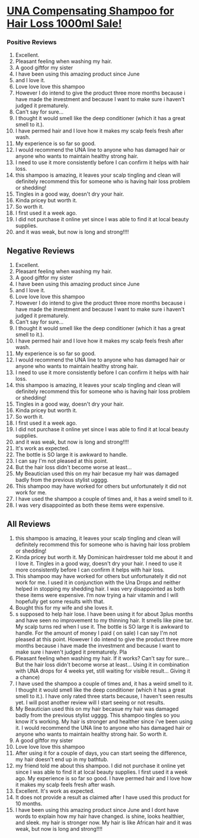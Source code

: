 # [UNA Compensating Shampoo for Hair Loss 1000ml Sale!](https://products.checkmycream.com/products/UNA-Compensating-Shampoo-for-Hair-Loss-1000ml-Sale!.html)

### Positive Reviews

<ol>
      <li>Excellent.</li>
      <li>Pleasant feeling when washing my hair.</li>
      <li>A good giftfor my sister</li>
      <li>I have been using this amazing product since June</li>
      <li>and I love it.</li>
      <li>Love love love this shampoo</li>
      <li>However I do intend to give the product three more months because i have made the investment and because I want to make sure i haven&#x27;t judged it prematurely.  </li>
      <li>Can&#x27;t say for sure...</li>
      <li>I thought it would smell like the deep conditioner (which it has a great smell to it.).  </li>
      <li>I have permed hair and I love how it makes my scalp feels fresh after wash.</li>
      <li>My experience is so far so good.</li>
      <li>I would recommend the UNA line to anyone who has damaged hair or anyone who wants to maintain healthy strong hair.</li>
      <li>I need to use it more consistently before I can confirm it helps with hair loss.</li>
      <li>this shampoo is amazing, it leaves your scalp tingling and clean will definitely recommend this for someone who is having hair loss problem or shedding!</li>
      <li>Tingles in a good way, doesn&#x27;t dry your hair.</li>
      <li>Kinda pricey but worth it.</li>
      <li>So worth it.</li>
      <li>I first used it a week ago.</li>
      <li>I did not purchase it online yet since I was able to find it at local beauty supplies.</li>
      <li>and it was weak, but now is long and strong!!!!</li>
</ol>


<h2>Negative Reviews</h2>
<ol>
<li> Excellent.</li>
<li> Pleasant feeling when washing my hair.</li>
<li> A good giftfor my sister</li>
<li> I have been using this amazing product since June</li>
<li> and I love it.</li>
<li> Love love love this shampoo</li>
<li> However I do intend to give the product three more months because i have made the investment and because I want to make sure i haven&#x27;t judged it prematurely.  </li>
<li> Can&#x27;t say for sure...</li>
<li> I thought it would smell like the deep conditioner (which it has a great smell to it.).  </li>
<li> I have permed hair and I love how it makes my scalp feels fresh after wash.</li>
<li> My experience is so far so good.</li>
<li> I would recommend the UNA line to anyone who has damaged hair or anyone who wants to maintain healthy strong hair.</li>
<li> I need to use it more consistently before I can confirm it helps with hair loss.</li>
<li> this shampoo is amazing, it leaves your scalp tingling and clean will definitely recommend this for someone who is having hair loss problem or shedding!</li>
<li> Tingles in a good way, doesn&#x27;t dry your hair.</li>
<li> Kinda pricey but worth it.</li>
<li> So worth it.</li>
<li> I first used it a week ago.</li>
<li> I did not purchase it online yet since I was able to find it at local beauty supplies.</li>
<li> and it was weak, but now is long and strong!!!!</li>
<li> It&#x27;s work as expected.</li>
<li> The bottle is SO large it is awkward to handle.</li>
<li> I can say I&#x27;m not pleased at this point.</li>
<li> But the hair loss didn&#x27;t become worse at least...</li>
<li> My Beautician used this on my hair becasue my hair was damaged badly from the previous stylist ugggg.</li>
<li> This shampoo may have worked for others but unfortunately it did not work for me.  </li>
<li> I have used the shampoo a couple of times and, it has a weird smell to it.  </li>
<li> I was very disappointed as both these items were expensive.  </li>
</ol>

<h2>All Reviews</h2>

<ol>
    <li> this shampoo is amazing, it leaves your scalp tingling and clean will definitely recommend this for someone who is having hair loss problem or shedding!</li>
    <li> Kinda pricey but worth it. My Dominican hairdresser told me about it and I love it. Tingles in a good way, doesn&#x27;t dry your hair. I need to use it more consistently before I can confirm it helps with hair loss.</li>
    <li> This shampoo may have worked for others but unfortunately it did not work for me.  I used it in conjunction with the Una Drops and neither helped in stopping my shedding hair.  I was very disappointed as both these items were expensive.  I’m now trying a hair vitamin and I will hopefully get some results with that.</li>
    <li> Bought this for my wife and she loves it.</li>
    <li> s supposed to help hair lose.  I have been using it for about 3plus months and have seen no improvement to my thinning hair.  It smells like pine tar.  My scalp turns red when I use it.  The bottle is SO large it is awkward to handle. For the amount of money I paid  ( on sale)  I can say I&#x27;m not pleased at this point. However I do intend to give the product three more months because i have made the investment and because I want to make sure i haven&#x27;t judged it prematurely.  Pla</li>
    <li> Pleasant feeling when washing my hair. If it works? Can&#x27;t say for sure... But the hair loss didn&#x27;t become worse at least... Using it in combination with UNA drops for 4 weeks yet, still waiting for visible result... Giving it a chance)</li>
    <li> I have used the shampoo a couple of times and, it has a weird smell to it.  I thought it would smell like the deep conditioner (which it has a great smell to it.).  I have only rated three starts because, I haven&#x27;t seen results yet.  I will post another review will I start seeing or not results.</li>
    <li> My Beautician used this on my hair becasue my hair was damaged badly from the previous stylist ugggg. This shampoo tingles so you know it&#x27;s working. My hair is stronger and healther since i&#x27;ve been using it. I would recommend the UNA line to anyone who has damaged hair or anyone who wants to maintain healthy strong hair. So worth it.</li>
    <li> A good giftfor my sister</li>
    <li> Love love love this shampoo</li>
    <li> After using it for a couple of days, you can start seeing the difference, my hair doesn&#x27;t end up in my bathtub.</li>
    <li> my friend told me about this shampoo. I did not purchase it online yet since I was able to find it at local beauty supplies. I first used it a week ago. My experience is so far so good. I have permed hair and I love how it makes my scalp feels fresh after wash.</li>
    <li> Excellent. It&#x27;s work as expected.</li>
    <li> It does not provide a result as claimed after I have used this product for 10 months.</li>
    <li> I have been using this amazing product since June and I dont have words to explain how my hair have changed. is shine, looks healthier, and sleek. my hair is stronger now. My hair is like African hair and it was weak, but now is long and strong!!!!</li>
</ol>




